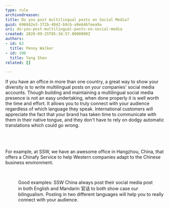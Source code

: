 ```yaml
---
type: rule
archivedreason: 
title: Do you post multilingual posts on Social Media?
guid: 696842e3-372b-4842-b9cb-a9e64bfeea9a
uri: do-you-post-multilingual-posts-on-social-media
created: 2020-09-25T05:34:57.0000000Z
authors:
- id: 62
  title: Penny Walker
- id: 106
  title: Yang Shen
related: []

---
```



<div>​If you have an office in more than one country, a great way to show your diversity is to write multilingual posts on your companies' social media accounts.​​&#160;Though building and maintaining a multilingual social media presence is not an easy undertaking, when done properly it is well worth the time and effort. It allows you to truly connect with your audience regardless of which language they speak. International customers will appreciate the fact that your brand has taken time to communicate with them in their native tongue, and they don't have to rely on dodgy automatic translations which could go wrong.<br>&#160;<br></div>
<br><excerpt class='endintro'></excerpt><br>
<p>​For example, at SSW, we have an awesome office in Hangzhou, China,&#160;that offers a&#160;Chinafy Service&#160;to help&#160;Western companies adapt to the Chinese business environment.&#160;&#160;​</p><div class="ms-rtestate-read ms-rte-wpbox"><div class="ms-rtestate-notify  ms-rtestate-read 0f0b7b00-ba6b-47e7-b301-82bf6922729f" id="div_0f0b7b00-ba6b-47e7-b301-82bf6922729f"></div><div id="vid_0f0b7b00-ba6b-47e7-b301-82bf6922729f" style="display&#58;none;"></div></div><p>​​​​</p><div class="ms-rtestate-read ms-rte-wpbox"><div class="ms-rtestate-notify  ms-rtestate-read cc45c214-b3fe-4e08-82c4-02327f2531ef" id="div_cc45c214-b3fe-4e08-82c4-02327f2531ef" unselectable="on"></div><div id="vid_cc45c214-b3fe-4e08-82c4-02327f2531ef" unselectable="on" style="display&#58;none;"></div></div><dd class="ssw15-rteElement-FigureGood">​​​​Goo​​d examples​&#58;&#160;SSW China always post their social media post in&#160;both English and&#160;Mandarin&#160;官话 to both show case our bilingualism.&#160;​Posting in&#160;two different languages&#160;will help you to&#160;really connect with your audience.&#160;​<br></dd>


